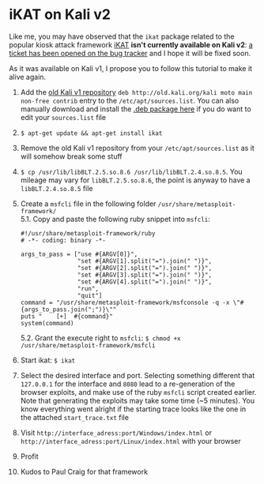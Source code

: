 iKAT on Kali v2
================
Like me, you may have observed that the `ikat` package related to the popular kiosk attack framework [iKAT](http://ikat.ha.cked.net/) **isn't currently available on Kali v2**: [a ticket has been opened on the bug tracker](https://bugs.kali.org/view.php?id=3103) and I hope it will be fixed soon.

As it was available on Kali v1, I propose you to follow this tutorial to make it alive again.

1. Add the [old Kali v1 repository](http://docs.kali.org/general-use/kali-linux-sources-list-repositories) `deb http://old.kali.org/kali moto main non-free contrib` entry to the `/etc/apt/sources.list`. You can also manually download and install the [.deb package here](http://old.kali.org/kali/pool/non-free/i/ikat/) if you do want to edit your `sources.list` file

2. `$ apt-get update && apt-get install ikat`  

3. Remove the old Kali v1 repository from your `/etc/apt/sources.list` as it will somehow break some stuff

4. `$ cp /usr/lib/libBLT.2.5.so.8.6 /usr/lib/libBLT.2.4.so.8.5`. You mileage may vary for `libBLT.2.5.so.8.6`, the point is anyway to have a `libBLT.2.4.so.8.5` file  

5. Create a `msfcli` file in the following folder `/usr/share/metasploit-framework/`  
    5.1. Copy and paste the following ruby snippet into `msfcli`:
    ```
    #!/usr/share/metasploit-framework/ruby
    # -*- coding: binary -*-

    args_to_pass = ["use #{ARGV[0]}", 
                    "set #{ARGV[1].split("=").join(" ")}",
                    "set #{ARGV[2].split("=").join(" ")}",
                    "set #{ARGV[3].split("=").join(" ")}",
                    "set #{ARGV[4].split("=").join(" ")}",
                    "run",
                    "quit"]
    command = "/usr/share/metasploit-framework/msfconsole -q -x \"#{args_to_pass.join(";")}\""
    puts "    [+]  #{command}"
    system(command)

    ```
    5.2. Grant the execute right to `msfcli`: `$ chmod +x /usr/share/metasploit-framework/msfcli`  

6. Start ikat: `$ ikat`

7. Select the desired interface and port. Selecting something different that `127.0.0.1` for the interface and `8080` lead to a re-generation of the browser exploits, and make use of the ruby `msfcli` script created earlier. Note that generating the exploits may take some time (~5 minutes). You know everything went alright if the starting trace looks like the one in the attached `start_trace.txt` file

8. Visit `http://interface_adress:port/Windows/index.html` or `http://interface_adress:port/Linux/index.html` with your browser

9. Profit

10. Kudos to Paul Craig for that framework